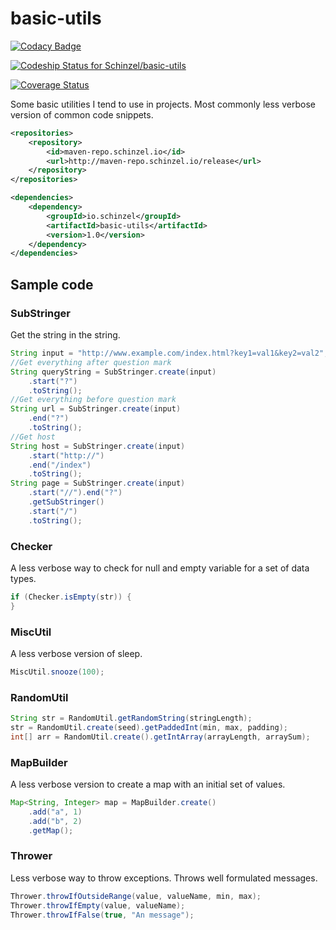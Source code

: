 # basic-utils

[![Codacy Badge](https://api.codacy.com/project/badge/Grade/fff657b5b823421997eeb2db64358f0e)](https://www.codacy.com/app/Kollektiva/basic-utils?utm_source=github.com&amp;utm_medium=referral&amp;utm_content=Schinzel/basic-utils&amp;utm_campaign=Badge_Grade)

[ ![Codeship Status for Schinzel/basic-utils](https://app.codeship.com/projects/742c59b0-b3aa-0134-6585-2a924262b5e8/status?branch=master)](https://app.codeship.com/projects/193508)

[![Coverage Status](https://coveralls.io/repos/github/Schinzel/basic-utils/badge.svg?branch=master)](https://coveralls.io/github/Schinzel/basic-utils?branch=master)

Some basic utilities I tend to use in projects. Most commonly less verbose version of common code snippets.

```xml
<repositories>
	<repository>
		<id>maven-repo.schinzel.io</id>
		<url>http://maven-repo.schinzel.io/release</url>
	</repository>
</repositories>    

<dependencies>
	<dependency>
		<groupId>io.schinzel</groupId>
		<artifactId>basic-utils</artifactId>
		<version>1.0</version>
	</dependency>
</dependencies>    
```

## Sample code
### SubStringer
Get the string in the string.
```java
String input = "http://www.example.com/index.html?key1=val1&key2=val2";
//Get everything after question mark
String queryString = SubStringer.create(input)
	.start("?")
	.toString();
//Get everything before question mark
String url = SubStringer.create(input)
	.end("?")
	.toString();
//Get host
String host = SubStringer.create(input)
	.start("http://")
	.end("/index")
	.toString();
String page = SubStringer.create(input)
	.start("//").end("?")
	.getSubStringer()
	.start("/")
	.toString();				
```

### Checker
A less verbose way to check for null and empty variable for a set of data types.
```java
if (Checker.isEmpty(str)) {
}
```

### MiscUtil
A less verbose version of sleep.
```java
MiscUtil.snooze(100);
```

### RandomUtil
```java
String str = RandomUtil.getRandomString(stringLength);
str = RandomUtil.create(seed).getPaddedInt(min, max, padding);
int[] arr = RandomUtil.create().getIntArray(arrayLength, arraySum);
```

### MapBuilder
A less verbose version to create a map with an initial set of values.
```java
Map<String, Integer> map = MapBuilder.create()
	.add("a", 1)
	.add("b", 2)
	.getMap();
```

### Thrower
Less verbose way to throw exceptions. Throws well formulated messages.
```java
Thrower.throwIfOutsideRange(value, valueName, min, max);
Thrower.throwIfEmpty(value, valueName);
Thrower.throwIfFalse(true, "An message");
```

